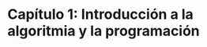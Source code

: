 # Capítulo 1: Introducción a la algoritmia y la programación

```{include} introduccion.md
```
```{include} estructurasDeControl.md
```
